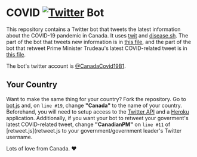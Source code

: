 # COVID [![Twitter](http://i.imgur.com/tXSoThF.png)](https://twitter.com/CanadaCovid19B1) Bot

This repository contains a Twitter bot that tweets the latest information about the COVID-19 pandemic in Canada. It uses [twit](https://github.com/ttezel/twit#readme) and [disease.sh](https://github.com/disease-sh/api). The part of the bot that tweets new information is in [this file](bot.js), and the part of the bot that retweet Prime Minister Trudeau's latest COVID-related tweet is in [this file](retweet.js).

The bot's twitter account is [@CanadaCovid19B1](https://twitter.com/CanadaCovid19B1).

## Your Country

Want to make the same thing for your country? Fork the repository. Go to [bot.js](bot.js) and, on `line #19`, change **"Canada"** to the name of your country. Beforehand, you will need to setup access to the [Twitter API](https://developer.twitter.com/en) and a [Heroku](https://www.heroku.com) application. Additionally, if you want your bot to retweet your goverment's latest COVID-related tweet, change **"CanadianPM"** on `line #11` of [retweet.js](retweet.js to your government/government leader's Twitter username.

Lots of love from Canada. :heart: